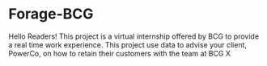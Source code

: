 # Forage-BCG
Hello Readers!
This project is a virtual internship offered by BCG to provide a real time work experience.
This project use data to advise your client, PowerCo, on how to retain their customers with the team at BCG X
